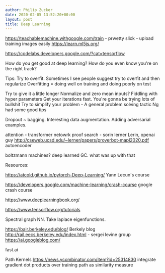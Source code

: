 ```yaml
---
author: Philip Zucker
date: 2020-02-05 13:52:20+00:00
layout: post
title: Deep Learning
---
```


<script src="https://cdn.jsdelivr.net/npm/@tensorflow/tfjs@2.0.0/dist/tf.min.js"></script>
<script>
    console.log(tf.getBackend());
// Create a rank-2 tensor (matrix) matrix tensor from a multidimensional array.
const a = tf.tensor([[1, 2], [3, 4]]);
console.log('shape:', a.shape);
a.print();

// Or you can create a tensor from a flat array and specify a shape.
const shape = [2, 2];
const b = tf.tensor([1, 2, 3, 4], shape);
console.log('shape:', b.shape);
b.print();
const b = a.reshape([4, 1]);

 // Returns the multi dimensional array of values.
 a.array().then(array => console.log(array));
 // Returns the flattened data that backs the tensor.
 a.data().then(data => console.log(data));

const a = tf.tensor([[1, 2], [3, 4]]);
const y = tf.tidy(() => {
  const result = a.square().log().neg();
  return result;
});

</script>


https://teachablemachine.withgoogle.com/train - prwetty slick - upload training images easily
https://learn.ml5js.org/

https://codelabs.developers.google.com/?cat=tensorflow

How do you get good at deep learning?
How do you even know you're on the right track?




Tips:
Try to overfit. Sometimes I see people suggest try to overfit and then regularize
Overfitting = doing well on training and doing poorly on test

Try to give it a little longer
Normalize and zero mean inputs?
Fiddling with hyper parameters
Get your iterations fast. You're gonna be trying lots of bullshit
Try to simplify your problem - A general problem solving tactic
Ng had some good tips


Dropout ~ bagging. Interesting
data augmentation. Adding adversarial examples.


attention - transformer netowrk
proof search - sorin lerner Lerin, openai guy
http://cseweb.ucsd.edu/~lerner/papers/proverbot-mapl2020.pdf 
autoencoder

boltzmann machines?
deep learned GC. what was up with that

Resources:

https://atcold.github.io/pytorch-Deep-Learning/ Yann Lecun's course

https://developers.google.com/machine-learning/crash-course google crash course

https://www.deeplearningbook.org/

https://www.tensorflow.org/tutorials

Spectral graph NN. Take laplace eigenfunctions.

https://bair.berkeley.edu/blog/ Berkely blog
http://rail.eecs.berkeley.edu/index.html - sergei levine group
https://ai.googleblog.com/



fast.ai

Path Kernels https://news.ycombinator.com/item?id=25314830 integrate gradient dot products over training path as similarity measure